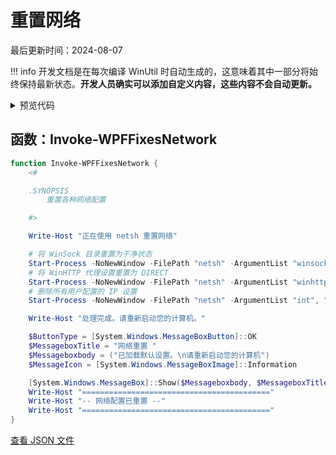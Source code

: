 # 重置网络

最后更新时间：2024-08-07


!!! info
     开发文档是在每次编译 WinUtil 时自动生成的，这意味着其中一部分将始终保持最新状态。**开发人员确实可以添加自定义内容，这些内容不会自动更新。**


<!-- BEGIN CUSTOM CONTENT -->

<!-- END CUSTOM CONTENT -->

<details>
<summary>预览代码</summary>

```json
{
  "Content": "Reset Network",
  "category": "Fixes",
  "Order": "a042_",
  "panel": "1",
  "Type": "Button",
  "ButtonWidth": "300",
  "link": "https://christitustech.github.io/winutil/dev/features/Fixes/Network"
}
```

</details>

## 函数：Invoke-WPFFixesNetwork

```powershell
function Invoke-WPFFixesNetwork {
    <#

    .SYNOPSIS
        重置各种网络配置

    #>

    Write-Host "正在使用 netsh 重置网络"

    # 将 WinSock 目录重置为干净状态
    Start-Process -NoNewWindow -FilePath "netsh" -ArgumentList "winsock", "reset"
    # 将 WinHTTP 代理设置重置为 DIRECT
    Start-Process -NoNewWindow -FilePath "netsh" -ArgumentList "winhttp", "reset", "proxy"
    # 删除所有用户配置的 IP 设置
    Start-Process -NoNewWindow -FilePath "netsh" -ArgumentList "int", "ip", "reset"

    Write-Host "处理完成。请重新启动您的计算机。"

    $ButtonType = [System.Windows.MessageBoxButton]::OK
    $MessageboxTitle = "网络重置 "
    $Messageboxbody = ("已加载默认设置。\n请重新启动您的计算机")
    $MessageIcon = [System.Windows.MessageBoxImage]::Information

    [System.Windows.MessageBox]::Show($Messageboxbody, $MessageboxTitle, $ButtonType, $MessageIcon)
    Write-Host "=========================================="
    Write-Host "-- 网络配置已重置 --"
    Write-Host "=========================================="
}

```


<!-- BEGIN SECOND CUSTOM CONTENT -->

<!-- END SECOND CUSTOM CONTENT -->


[查看 JSON 文件](https://github.com/ChrisTitusTech/winutil/tree/main/config/feature.json)
